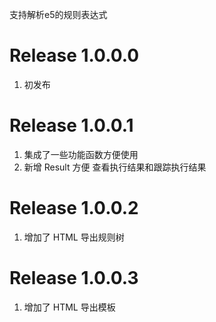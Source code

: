 支持解析e5的规则表达式
# Release 1.0.0.0
1. 初发布
# Release 1.0.0.1
1. 集成了一些功能函数方便使用
2. 新增 Result 方便 查看执行结果和跟踪执行结果
# Release 1.0.0.2
1. 增加了 HTML 导出规则树
# Release 1.0.0.3
1. 增加了 HTML 导出模板
